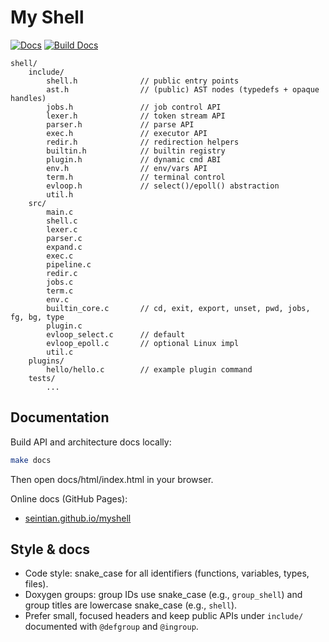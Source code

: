 # My Shell

[![Docs](https://img.shields.io/badge/docs-website-blue)](https://seintian.github.io/myshell/)
[![Build Docs](https://github.com/Seintian/myshell/actions/workflows/docs.yml/badge.svg)](https://github.com/Seintian/myshell/actions/workflows/docs.yml)

```tree
shell/
    include/
        shell.h              // public entry points
        ast.h                // (public) AST nodes (typedefs + opaque handles)
        jobs.h               // job control API
        lexer.h              // token stream API
        parser.h             // parse API
        exec.h               // executor API
        redir.h              // redirection helpers
        builtin.h            // builtin registry
        plugin.h             // dynamic cmd ABI
        env.h                // env/vars API
        term.h               // terminal control
        evloop.h             // select()/epoll() abstraction
        util.h
    src/
        main.c
        shell.c
        lexer.c
        parser.c
        expand.c
        exec.c
        pipeline.c
        redir.c
        jobs.c
        term.c
        env.c
        builtin_core.c       // cd, exit, export, unset, pwd, jobs, fg, bg, type
        plugin.c
        evloop_select.c      // default
        evloop_epoll.c       // optional Linux impl
        util.c
    plugins/
        hello/hello.c        // example plugin command
    tests/
        ...
```

## Documentation

Build API and architecture docs locally:

```sh
make docs
```

Then open docs/html/index.html in your browser.

Online docs (GitHub Pages):

- [seintian.github.io/myshell](https://seintian.github.io/myshell/)

## Style & docs

- Code style: snake_case for all identifiers (functions, variables, types, files).
- Doxygen groups: group IDs use snake_case (e.g., `group_shell`) and group titles are lowercase snake_case (e.g., `shell`).
- Prefer small, focused headers and keep public APIs under `include/` documented with `@defgroup` and `@ingroup`.
